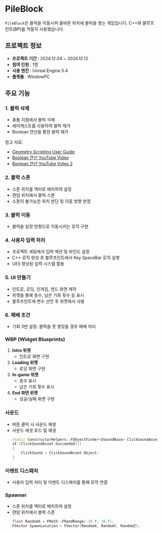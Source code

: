 # PileBlock

`PileBlock`은 블럭을 이동시켜 올바른 위치에 블럭을 쌓는 게임입니다.
C++와 블루프린트(BP)를 적절히 사용했습니다.

## 프로젝트 정보

- **프로젝트 기간** : 2024.12.04 ~ 2024.12.12
- **참여 인원** : 1명
- **사용 엔진** : Unreal Engine 5.4
- **플랫폼** : WindowPC

## 주요 기능

### 1. **블럭 삭제**
- 충돌 지점에서 블럭 삭제
- 레이캐스트를 사용하여 블럭 제거
- Boolean 연산을 통한 블럭 제거

참고 자료:
- [Geometry Scripting User Guide](https://dev.epicgames.com/documentationen-us/unreal-engine/geometry-scripting-users-guide-in-unreal-engine)
- [Boolean 연산 YouTube Video](https://www.youtube.com/watch?v=SJ0mEIHRWbE)
- [Boolean 연산 YouTube Video 2](https://www.youtube.com/watchv=Pj-3sYOZEow)

### 2. **블럭 스폰**
- 스폰 위치를 액터로 배치하여 설정
- 랜덤 위치에서 블럭 스폰
- 스폰이 불가능한 위치 판단 및 이동 방향 판정

### 3. **블럭 이동**
- 블럭을 일정 방향으로 이동시키는 로직 구현

### 4. **사용자 입력 처리**
- 프로젝트 세팅에서 입력 액션 및 바인드 설정
- C++ 로직 완성 후 블루프린트에서 Key SpaceBar 로직 실행
- UE5 향상된 입력 시스템 활용

### 5. **UI 만들기**
- 인트로, 로딩, 인게임, 엔드 화면 제작
- 위젯을 통해 층수, 남은 기회 횟수 등 표시
- 블루프린트에 변수 선언 후 위젯에서 사용

### 6. **패배 조건**
- 기회 3번 설정: 블럭을 못 쌓았을 경우 패배 처리

### WBP (Widget Blueprints)

1. **Intro 위젯**
    - 인트로 화면 구현
2. **Loading 위젯**
    - 로딩 화면 구현
3. **In-game 위젯**
    - 층수 표시
    - 남은 기회 횟수 표시
4. **End 화면 위젯**
    - 성공/실패 화면 구현

### 사운드

- 버튼 클릭 시 사운드 재생
- 사운드 에셋 로드 및 재생
    ```cpp
    static ConstructorHelpers::FObjectFinder<USoundBase> ClickSoundAsset(TEXT("/Script/Engine.SoundWave'/Engine/VREditor/Sounds/UI/Click_on_Button.Click_on_Button'"));
    if (ClickSoundAsset.Succeeded())
    {
        ClickSound = ClickSoundAsset.Object;
    }
    ```

### 이벤트 디스패처

- 사용자 입력 처리 및 이벤트 디스패처를 통해 로직 연결

### Spawner

- 스폰 위치를 액터로 배치하여 설정
- 랜덤 위치에서 블럭 스폰
    ```cpp
    float RandomX = FMath::FRandRange(-10.f, 10.f);
    FVector SpawnLocation = FVector(RandomX, RandomY, RandomZ);
    ```
